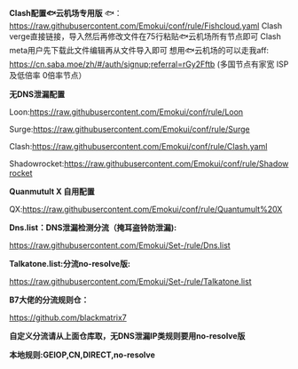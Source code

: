 **Clash配置🐟云机场专用版**
🐟：https://raw.githubusercontent.com/Emokui/conf/rule/Fishcloud.yaml
Clash verge直接链接，导入然后再修改文件在75行粘贴🐟云机场所有节点即可
Clash meta用户先下载此文件编辑再从文件导入即可
想用🐟云机场的可以走我aff: https://cn.saba.moe/zh/#/auth/signup;referral=rGy2Fftb
(多国节点有家宽 ISP 及低倍率 0倍率节点）


**无DNS泄漏配置**

Loon:https://raw.githubusercontent.com/Emokui/conf/rule/Loon

Surge:https://raw.githubusercontent.com/Emokui/conf/rule/Surge

Clash:https://raw.githubusercontent.com/Emokui/conf/rule/Clash.yaml

Shadowrocket:https://raw.githubusercontent.com/Emokui/conf/rule/Shadowrocket


**Quanmutult X 自用配置**

QX:https://raw.githubusercontent.com/Emokui/conf/rule/Quantumult%20X



**Dns.list：DNS泄漏检测分流（掩耳盗铃防泄漏):**

https://raw.githubusercontent.com/Emokui/Set-/rule/Dns.list


**Talkatone.list:分流no-resolve版:**

https://raw.githubusercontent.com/Emokui/Set-/rule/Talkatone.list



**B7大佬的分流规则仓：**

https://github.com/blackmatrix7

**自定义分流请从上面仓库取，无DNS泄漏IP类规则要用no-resolve版**

**本地规则:GEIOP,CN,DIRECT,no-resolve**

